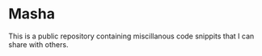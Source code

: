 # Masha
This is a public repository containing miscillanous code snippits that I can share with others. 
